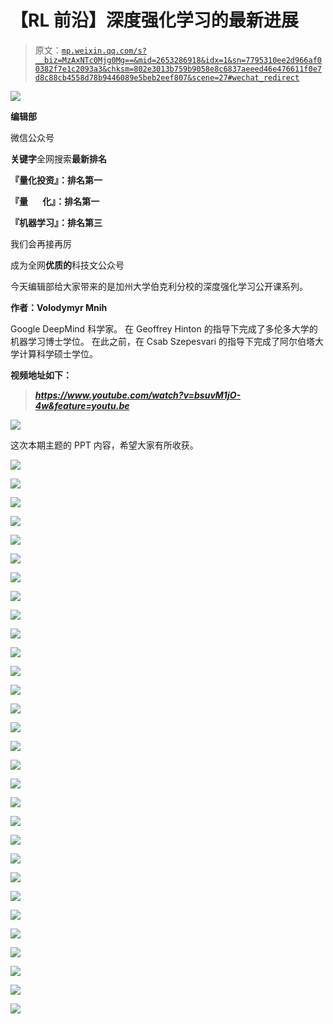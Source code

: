 # 【RL 前沿】深度强化学习的最新进展

> 原文：[`mp.weixin.qq.com/s?__biz=MzAxNTc0Mjg0Mg==&mid=2653286918&idx=1&sn=7795310ee2d966af00382f7e1c2093a3&chksm=802e3013b759b9058e8c6837aeeed46e476611f0e7d8c88cb4558d78b9446089e5beb2eef807&scene=27#wechat_redirect`](http://mp.weixin.qq.com/s?__biz=MzAxNTc0Mjg0Mg==&mid=2653286918&idx=1&sn=7795310ee2d966af00382f7e1c2093a3&chksm=802e3013b759b9058e8c6837aeeed46e476611f0e7d8c88cb4558d78b9446089e5beb2eef807&scene=27#wechat_redirect)

![](img/1062cd2e5e7eaaf42b8f336260a5b683.png)

**编辑部**

微信公众号

**关键字**全网搜索**最新排名**

**『量化投资』：排名第一**

**『量       化』：排名第一**

**『机器学习』：排名第三**

我们会再接再厉

成为全网**优质的**科技文公众号

今天编辑部给大家带来的是加州大学伯克利分校的深度强化学习公开课系列。

**作者：Volodymyr Mnih**

Google DeepMind 科学家。 在 Geoffrey Hinton 的指导下完成了多伦多大学的机器学习博士学位。 在此之前，在 Csab Szepesvari 的指导下完成了阿尔伯塔大学计算科学硕士学位。

**视频地址如下：**

> ***https://www.youtube.com/watch?v=bsuvM1jO-4w&feature=youtu.be***

![](img/aeb501b0c9f0611f4caaef05bd3d92b4.png)

这次本期主题的 PPT 内容，希望大家有所收获。

![](img/6daf67f153c640a197124cbe5f79d7b5.png)

![](img/c3fe060e6f1844419b12e964e4d6b1ad.png)

![](img/0d4e143dc8f9800671507170f18cc2f3.png)

![](img/a6e18de44adfa101b4d2f9b3ed260ef2.png)

![](img/75e730b2cb4a0cb523da9961ea9b87e7.png)

![](img/a591a0fccab09e75a18c9a252b211810.png)

![](img/0c5a99af2564cc2166b88684eb0398e6.png)

![](img/8014fd5d8b5702dd13ca014c51f38ca2.png)

![](img/1d72450c42b48fc18500b9519dbb149d.png)

![](img/16c2d09e607b8e81e608d86092b075c6.png)

![](img/a7e4f19a39ee584e22623279265e20a3.png)

![](img/98aa39be174359074544deac19ccca86.png)

![](img/cfb6f797fe5bf1a41cea405eaa1558e0.png)

![](img/d4f29ea522266fd998948da7f41c4ef7.png)

![](img/ad34837402552391f391966240af04f0.png)

![](img/ab81c9cc1f628eebca02675a6f361079.png)

![](img/bdd33c7a5d0ea9cb0148f083e2987bc5.png)

![](img/84020c9a346679d4c36f86f3b612d8c4.png)

![](img/35381ca024887a6d93f4a0128fe05473.png)

![](img/7035947083bb4c22cb191fce246c83d7.png)

![](img/597072aff4eb0334745c92790d336b81.png)

![](img/7dd71d66e63c6a50651050d26c46f60b.png)

![](img/3e62c55d89df2e77df2a2e34ba5c3a7c.png)

![](img/cf0b3c42535407f61775df53297342c5.png)

![](img/81a12b5441f77f0f6fecb485342c0b65.png)

![](img/2556e597e94005591f39b4c0d4359f83.png)

![](img/74ae4657522f872b5a8aff11df0aff6c.png)

![](img/3ce49dc35335a563bf1b1a499bd80c93.png)

![](img/8dbdb6d1957230c9281d18cbfb89bc12.png)

![](img/b96ca30e84da4d2fcd8692a7ddbe677b.png)